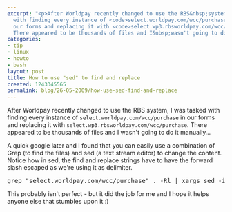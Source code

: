 ```yaml
---
excerpt: "<p>After Worldpay recently changed to use the RBS&nbsp;system, I was tasked
  with finding every instance of <code>select.worldpay.com/wcc/purchase</code> in
  our forms and replacing it with <code>select.wp3.rbsworldpay.com/wcc/purchase</code>.
  There appeared to be thousands of files and I&nbsp;wasn't going to do it manually&hellip;</p>\r\n"
categories:
- tip
- linux
- howto
- bash
layout: post
title: How to use "sed" to find and replace
created: 1243345565
permalink: blog/26-05-2009/how-use-sed-find-and-replace
---
```

<p>After Worldpay recently changed to use the RBS&nbsp;system, I was tasked with finding every instance of <code>select.worldpay.com/wcc/purchase</code> in our forms and replacing it with <code>select.wp3.rbsworldpay.com/wcc/purchase</code>. There appeared to be thousands of files and I&nbsp;wasn't going to do it manually&hellip;</p>
<!--break-->
<p>A quick google later and I found that you can easily use a combination of Grep (to find the files) and sed (a text stream editor) to change the content. Notice how in sed, the find and replace strings have to have the forward slash escaped as we're using it as delimiter.</p>
<pre class="codeblock">
grep "select.worldpay.com/wcc/purchase" . -Rl | xargs sed -i 's/select.worldpay.com\/wcc\/purchase/select.wp3.rbsworldpay.com\/wcc\/purchase/g'</pre>
<p>This probably isn't perfect - but it did the job for me and I hope it helps anyone else that stumbles upon it&nbsp;:)</p>

